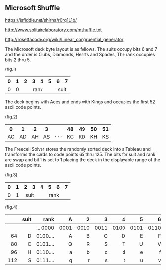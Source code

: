 
## Microsoft Shuffle

https://jsfiddle.net/shirha/r0rq1L1b/

http://www.solitairelaboratory.com/mshuffle.txt

http://rosettacode.org/wiki/Linear_congruential_generator

The Microsoft deck byte layout is as follows. The suits occupy bits 6 and 7 and the order is Clubs, Diamonds, Hearts and Spades, The rank occupies bits 2 thru 5.  

(fig.1)
<table>
<tr><th>0<th>1<th>2<th>3<th>4<th>5<th>6<th>7
<tr><td>0<td>0<td colspan=4 align=center>rank<td colspan=2 align=center>suit
</table>

The deck begins with Aces and ends with Kings and occupies the first 52 ascii code points.

(fig.2)
<table>
<tr><th>0<th>1<th>2<th>3<th> <th>48<th>49<th>50<th>51
<tr><td>AC<td>AD<td>AH<td>AS<td>· · ·<td>KC<td>KD<td>KH<td>KS
</table>

The Freecell Solver stores the randomly sorted deck into a Tableau and transforms the cards to code points 65 thru 125. The bits for suit and rank are swap and bit 1 is set to 1 placing the deck in the displayable range of the ascii code points.

(fig.3)
<table>
<tr><th>0<th>1<th>2<th>3<th>4<th>5<th>6<th>7
<tr><td>0<td>1<td colspan=2 align=center>suit<td colspan=4 align=center>rank
</table>

(fig.4)

|     | suit |   rank | A    | 2    | 3    | 4    | 5    | 6    | 7    | 8    | 9    | T    | J    | Q    | K    |
| ---:| ----:| --------:| ----:| ----:| ----:| ----:| ----:|  ---:| ----:| ----:| ----:| ----:| ----:| ----:| ----:|  
|     |      | ....0000 | 0001 | 0010 | 0011 | 0100 | 0101 | 0110 | 0111 | 1000 | 1001 | 1010 | 1011 | 1100 | 1101 |
|  64 | D    | 0100.... | A    | B    | C    | D    | E    | F    | G    | H    | I    | J    | K    | L    | M    |
|  80 | C    | 0101.... | Q    | R   | S   | T   | U   | V   | W   | X   | Y   | Z   | [   | \   | ]   |
|  96 | H    | 0110.... | a    | b   | c   | d   | e   | f   | g   | h   | i   | j   | k   | l   | m   |
| 112 | S    | 0111.... | q    | r   | s   | t   | u   | v   | w   | x   | y   | z   | {   | .   | }   |











